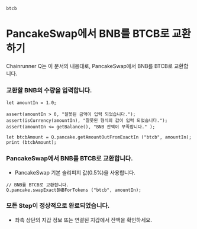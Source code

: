 ```meta-Currency
btcb
```

# PancakeSwap에서 BNB를 BTCB로 교환하기

Chainrunner Q는 이 문서의 내용대로, PancakeSwap에서 BNB를 BTCB로 교환합니다.

### 교환할 BNB의 수량을 입력합니다.

```input-Dynamic BNB
let amountIn = 1.0;
```

```input-Verify
assert(amountIn > 0, "잘못된 금액이 입력 되었습니다.");
assert(isCurrency(amountIn), "잘못된 형식의 값이 입력 되었습니다.");
assert(amountIn <= getBalance(), "BNB 잔액이 부족합니다." );
```

```output-Dynamic BTCB
let btcbAmount = Q.pancake.getAmountOutFromExactIn ("btcb", amountIn);
print (btcbAmount);
```

### PancakeSwap에서 BNB를 BTCB로 교환합니다.

- PancakeSwap 기본 슬리피지 값(0.5%)을 사용합니다.

```taster
// BNB를 BTCB로 교환합니다.
Q.pancake.swapExactBNBForTokens ("btcb", amountIn);
```

### 모든 Step이 정상적으로 완료되었습니다.

- 좌측 상단의 지갑 정보 또는 연결된 지갑에서 잔액을 확인하세요.
